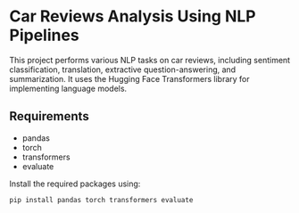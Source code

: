 # Car Reviews Analysis Using NLP Pipelines

This project performs various NLP tasks on car reviews, including sentiment classification, translation, extractive question-answering, and summarization. It uses the Hugging Face Transformers library for implementing language models.

## Requirements

- pandas
- torch
- transformers
- evaluate

Install the required packages using:
```bash
pip install pandas torch transformers evaluate
